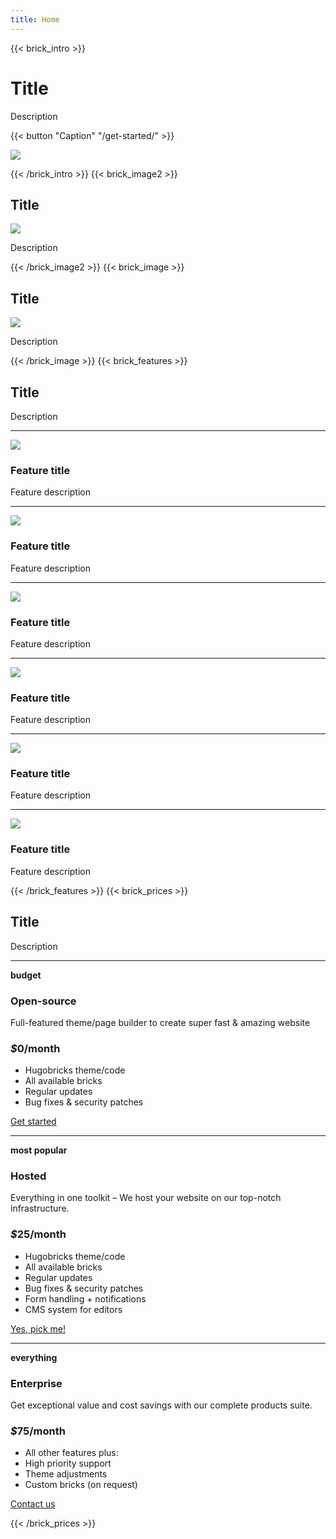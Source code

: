```yaml
---
title: Home
---
```

{{< brick_intro >}}

# Title

Description

{{< button "Caption" "/get-started/" >}}

![](/uploads/illustrations/demo/intro.png)

{{< /brick_intro >}}
{{< brick_image2 >}}

## Title

![](/uploads/illustrations/demo/bimage2.png)

Description

{{< /brick_image2 >}}
{{< brick_image >}}

## Title

![](/uploads/illustrations/demo/bimage.png)

Description

{{< /brick_image >}}
{{< brick_features >}}
## Title

Description

---

![](/img/icons/material-symbols/200/rounded/auto_awesome_mosaic.svg)
### Feature title

Feature description

---

![](/img/icons/material-symbols/200/rounded/performance_max.svg)
### Feature title

Feature description

---

![](/img/icons/material-symbols/200/rounded/design_services.svg)
### Feature title

Feature description

---

![](/img/icons/material-symbols/200/rounded/devices.svg)
### Feature title

Feature description

---

![](/img/icons/material-symbols/200/rounded/timer.svg)
### Feature title

Feature description

---

![](/img/icons/material-symbols/200/rounded/auto_fix.svg)
### Feature title

Feature description

{{< /brick_features >}}
{{< brick_prices >}}

## Title

Description

---

**budget**
### Open-source

Full-featured theme/page builder to create super fast & amazing website

### _$_**0**/month

- Hugobricks theme/code
- All available bricks
- Regular updates
- Bug fixes & security patches

[Get started](/get-started/)

---

**most popular**

### Hosted

Everything in one toolkit – We host your website on our top-notch infrastructure.

### _$_**25**/month

- Hugobricks theme/code
- All available bricks
- Regular updates
- Bug fixes & security patches
- Form handling + notifications
- CMS system for editors

[Yes, pick me!](/get-started/)

---

**everything**

### Enterprise

Get exceptional value and cost savings with our complete products suite.

### _$_**75**/month

- All other features plus:
- High priority support 
- Theme adjustments
- Custom bricks (on request)

[Contact us](/get-started/)

{{< /brick_prices >}}
